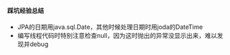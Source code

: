 #### 踩坑经验总结
* JPA的日期用java.sql.Date，其他时候处理日期时用joda的DateTime
* 编写线程代码时特别注意检查null，因为这时抛出的异常没显示出来，难以发现并debug